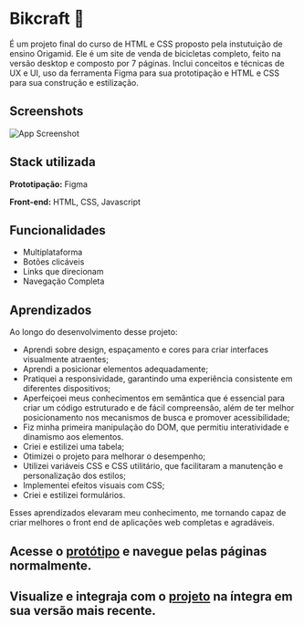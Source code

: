# Bikcraft 🚧

É um projeto final do curso de HTML e CSS proposto pela instutuição de ensino Origamid. Ele é um site de venda de bicicletas completo, feito na versão desktop e composto por 7 páginas. Inclui conceitos e técnicas de UX e UI, uso da ferramenta Figma para sua prototipação e HTML e CSS para sua construção e estilização.


## Screenshots

![App Screenshot](https://via.placeholder.com/468x300?text=App+Screenshot+Here)


## Stack utilizada

**Prototipação:** Figma

**Front-end:** HTML, CSS, Javascript


## Funcionalidades

- Multiplataforma
- Botões clicáveis
- Links que direcionam
- Navegação Completa

## Aprendizados

Ao longo do desenvolvimento desse projeto: 

- Aprendi sobre design, espaçamento e cores para criar interfaces visualmente atraentes; 
- Aprendi a posicionar elementos adequadamente;
- Pratiquei a responsividade, garantindo uma experiência consistente em diferentes dispositivos; 
- Aperfeiçoei meus conhecimentos em semântica que é essencial para criar um código estruturado e de fácil compreensão, além de ter melhor posicionamento nos mecanismos de busca e promover acessibilidade;  
- Fiz minha primeira manipulação do DOM, que permitiu interatividade e dinamismo aos elementos. 
- Criei e estilizei uma tabela; 
- Otimizei o projeto para melhorar o desempenho; 
- Utilizei variáveis CSS e CSS utilitário, que facilitaram a manutenção e personalização dos estilos; 
- Implementei efeitos visuais com CSS;
- Criei e estilizei formulários.

Esses aprendizados elevaram meu conhecimento, me tornando capaz de criar melhores o front end de aplicações web completas e agradáveis.

## Acesse o [protótipo](https://www.figma.com/proto/Dq4gGeH89yaE97mMBFRjM9/Projeto-final---bickecraft?node-id=2%3A49&scaling=scale-down-width&page-id=0%3A1&starting-point-node-id=2%3A49) e navegue pelas páginas normalmente.

## Visualize e integraja com o [projeto](https://www.figma.com/proto/Dq4gGeH89yaE97mMBFRjM9/Projeto-final---bickecraft?node-id=2%3A49&scaling=scale-down-width&page-id=0%3A1&starting-point-node-id=2%3A49) na íntegra em sua versão mais recente.